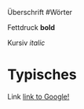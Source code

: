 Überschrift #Wörter

Fettdruck **bold** 

Kursiv *italic* 


# Typisches
Link [link to Google!](http://google.com)


